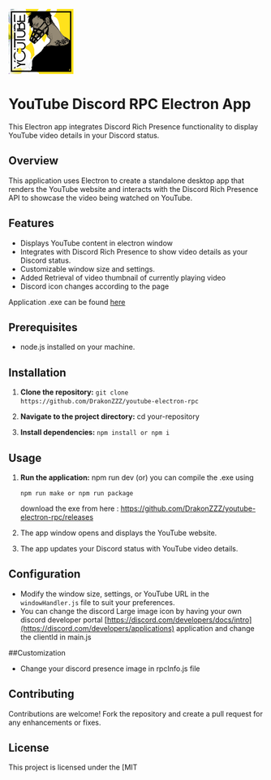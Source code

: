 ![](https://raw.githubusercontent.com/DrakonZZZ/youtube-electron-rpc/main/assets/icon_1.png)

# YouTube Discord RPC Electron App

This Electron app integrates Discord Rich Presence functionality to display YouTube video details in your Discord status.

## Overview

This application uses Electron to create a standalone desktop app that renders the YouTube website and interacts with the Discord Rich Presence API to showcase the video being watched on YouTube.

## Features

- Displays YouTube content in electron window
- Integrates with Discord Rich Presence to show video details as your Discord status.
- Customizable window size and settings.
- Added Retrieval of video thumbnail of currently playing video
- Discord icon changes according to the page

Application .exe can be found [here](https://github.com/DrakonZZZ/youtube-electron-rpc/releases)

## Prerequisites

- node.js installed on your machine.

## Installation

1. **Clone the repository:**
   `git clone https://github.com/DrakonZZZ/youtube-electron-rpc`

2. **Navigate to the project directory:**
   cd your-repository

3. **Install dependencies:**
   `npm install or npm i`

## Usage

1. **Run the application:**
   npm run dev
   (or)
   you can compile the .exe using

   ```
   npm run make or npm run package
   ```

   download the exe from here : https://github.com/DrakonZZZ/youtube-electron-rpc/releases

2. The app window opens and displays the YouTube website.
3. The app updates your Discord status with YouTube video details.

## Configuration

- Modify the window size, settings, or YouTube URL in the `windowHandler.js` file to suit your preferences.
- You can change the discord Large image icon by having your own discord developer portal [https://discord.com/developers/docs/intro](https://discord.com/developers/applications) application and change the clientId in main.js

##Customization

- Change your discord presence image in rpcInfo.js file

## Contributing

Contributions are welcome! Fork the repository and create a pull request for any enhancements or fixes.

## License

This project is licensed under the [MIT
